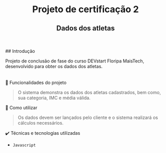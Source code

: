 <h1 align="center"> Projeto de certificação 2 </h1>
<h2 align="center"> Dados dos atletas </h2>
<br>
<br>
## Introdução

Projeto de conclusão de fase do curso DEVstart Floripa MaisTech, desenvolvido para obter os dados dos atletas.
<br>
<br>
<br>
📝 Funcionalidades do projeto

> O sistema demonstra os dados dos atletas cadastrados, bem como, sua categoria, IMC e média válida.

🔨 Como utilizar

> Os dados devem ser lançados pelo cliente e o sistema realizará os cálculos necessários.

✔️ Técnicas e tecnologias utilizadas

- ``Javascript``
